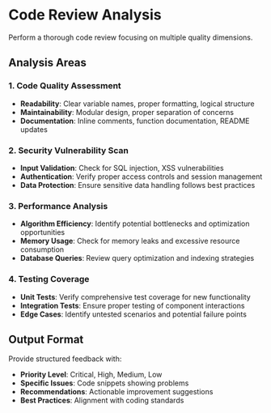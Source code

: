 # Code Review Analysis

Perform a thorough code review focusing on multiple quality dimensions.

## Analysis Areas

### 1. Code Quality Assessment
- **Readability**: Clear variable names, proper formatting, logical structure
- **Maintainability**: Modular design, proper separation of concerns
- **Documentation**: Inline comments, function documentation, README updates

### 2. Security Vulnerability Scan
- **Input Validation**: Check for SQL injection, XSS vulnerabilities
- **Authentication**: Verify proper access controls and session management
- **Data Protection**: Ensure sensitive data handling follows best practices

### 3. Performance Analysis
- **Algorithm Efficiency**: Identify potential bottlenecks and optimization opportunities
- **Memory Usage**: Check for memory leaks and excessive resource consumption
- **Database Queries**: Review query optimization and indexing strategies

### 4. Testing Coverage
- **Unit Tests**: Verify comprehensive test coverage for new functionality
- **Integration Tests**: Ensure proper testing of component interactions
- **Edge Cases**: Identify untested scenarios and potential failure points

## Output Format

Provide structured feedback with:
- **Priority Level**: Critical, High, Medium, Low
- **Specific Issues**: Code snippets showing problems
- **Recommendations**: Actionable improvement suggestions
- **Best Practices**: Alignment with coding standards
